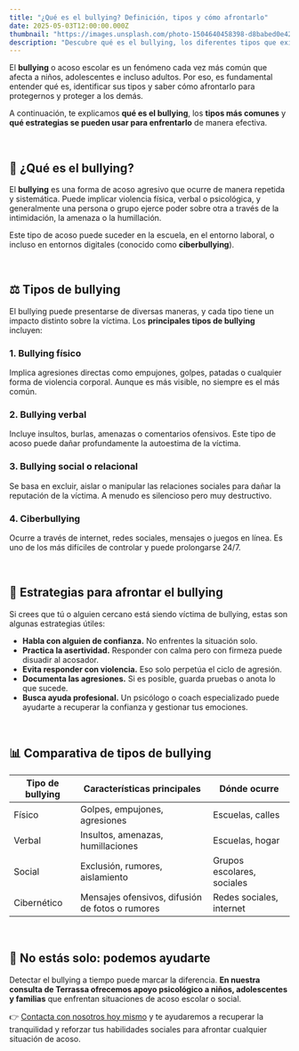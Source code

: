 ```yaml
---
title: "¿Qué es el bullying? Definición, tipos y cómo afrontarlo"
date: 2025-05-03T12:00:00.000Z
thumbnail: "https://images.unsplash.com/photo-1504640458398-d8babed0e423?w=500&auto=format&fit=crop&q=60&ixlib=rb-4.0.3&ixid=M3wxMjA3fDB8MHxzZWFyY2h8Mnx8YnVsbHlpbmd8ZW58MHx8MHx8fDA%3D"
description: "Descubre qué es el bullying, los diferentes tipos que existen y cómo afrontar situaciones de acoso. Aprende a identificarlo y actuar a tiempo."
---
```


El **bullying** o acoso escolar es un fenómeno cada vez más común que afecta a niños, adolescentes e incluso adultos. Por eso, es fundamental entender qué es, identificar sus tipos y saber cómo afrontarlo para protegernos y proteger a los demás.

A continuación, te explicamos **qué es el bullying**, los **tipos más comunes** y **qué estrategias se pueden usar para enfrentarlo** de manera efectiva.

&nbsp;

## 🧐 ¿Qué es el bullying?

El **bullying** es una forma de acoso agresivo que ocurre de manera repetida y sistemática. Puede implicar violencia física, verbal o psicológica, y generalmente una persona o grupo ejerce poder sobre otra a través de la intimidación, la amenaza o la humillación.

Este tipo de acoso puede suceder en la escuela, en el entorno laboral, o incluso en entornos digitales (conocido como **ciberbullying**).

&nbsp;

## ⚖️ Tipos de bullying

El bullying puede presentarse de diversas maneras, y cada tipo tiene un impacto distinto sobre la víctima. Los **principales tipos de bullying** incluyen:

### 1. Bullying físico

Implica agresiones directas como empujones, golpes, patadas o cualquier forma de violencia corporal. Aunque es más visible, no siempre es el más común.

### 2. Bullying verbal

Incluye insultos, burlas, amenazas o comentarios ofensivos. Este tipo de acoso puede dañar profundamente la autoestima de la víctima.

### 3. Bullying social o relacional

Se basa en excluir, aislar o manipular las relaciones sociales para dañar la reputación de la víctima. A menudo es silencioso pero muy destructivo.

### 4. Ciberbullying

Ocurre a través de internet, redes sociales, mensajes o juegos en línea. Es uno de los más difíciles de controlar y puede prolongarse 24/7.

&nbsp;

## 🧠 Estrategias para afrontar el bullying

Si crees que tú o alguien cercano está siendo víctima de bullying, estas son algunas estrategias útiles:

- **Habla con alguien de confianza.** No enfrentes la situación solo.
- **Practica la asertividad.** Responder con calma pero con firmeza puede disuadir al acosador.
- **Evita responder con violencia.** Eso solo perpetúa el ciclo de agresión.
- **Documenta las agresiones.** Si es posible, guarda pruebas o anota lo que sucede.
- **Busca ayuda profesional.** Un psicólogo o coach especializado puede ayudarte a recuperar la confianza y gestionar tus emociones.

&nbsp;

## 📊 Comparativa de tipos de bullying

| Tipo de bullying     | Características principales                        | Dónde ocurre              |
|----------------------|----------------------------------------------------|---------------------------|
| Físico               | Golpes, empujones, agresiones                     | Escuelas, calles          |
| Verbal               | Insultos, amenazas, humillaciones                 | Escuelas, hogar           |
| Social               | Exclusión, rumores, aislamiento                   | Grupos escolares, sociales |
| Cibernético          | Mensajes ofensivos, difusión de fotos o rumores  | Redes sociales, internet  |

&nbsp;

## 🧭 No estás solo: podemos ayudarte

Detectar el bullying a tiempo puede marcar la diferencia. **En nuestra consulta de Terrassa ofrecemos apoyo psicológico a niños, adolescentes y familias** que enfrentan situaciones de acoso escolar o social.

👉 [Contacta con nosotros hoy mismo](/contacte) y te ayudaremos a recuperar la tranquilidad y reforzar tus habilidades sociales para afrontar cualquier situación de acoso.



